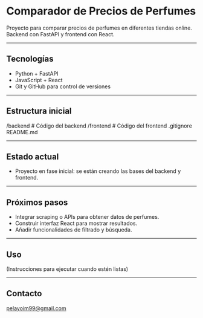 # Comparador de Precios de Perfumes

Proyecto para comparar precios de perfumes en diferentes tiendas online.  
Backend con FastAPI y frontend con React.

---

## Tecnologías

- Python + FastAPI  
- JavaScript + React  
- Git y GitHub para control de versiones

---

## Estructura inicial

/backend # Código del backend
/frontend # Código del frontend
.gitignore
README.md

---

## Estado actual

- Proyecto en fase inicial: se están creando las bases del backend y frontend.

---

## Próximos pasos

- Integrar scraping o APIs para obtener datos de perfumes.  
- Construir interfaz React para mostrar resultados.  
- Añadir funcionalidades de filtrado y búsqueda.

---

## Uso

(Instrucciones para ejecutar cuando estén listas)

---

## Contacto

pelayoim99@gmail.com 

